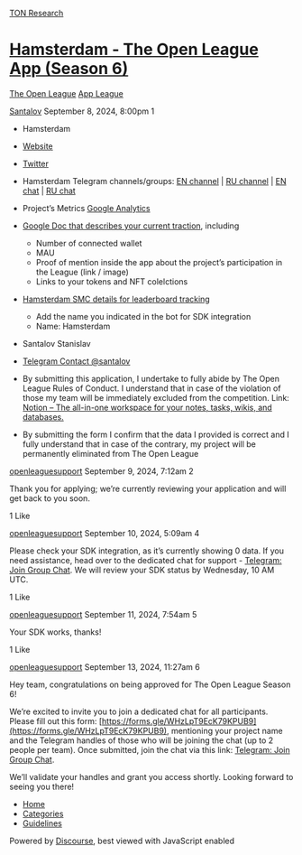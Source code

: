[TON Research](/)

# [Hamsterdam - The Open League App (Season 6)](/t/hamsterdam-the-open-league-app-season-6/32605)

[The Open League](/c/the-open-league/app-leaderboard/58)  [App League](/c/the-open-league/app-leaderboard/58) 

    

[Santalov](https://tonresear.ch/u/Santalov)  September 8, 2024, 8:00pm  1

*   Hamsterdam
    
*   [Website](https://tge.tech/)
    
*   [Twitter](https://twitter.com/Hamsterdam_ton)
    
*   Hamsterdam Telegram channels/groups: [EN channel](https://t.me/HamsterdamFamily) | [RU channel](https://t.me/HamsterdamRU) | [EN chat](https://t.me/HamsterdamChat) | [RU chat](https://t.me/Hamsterdam_RU_Chat)
    
*   Project’s Metrics [Google Analytics](https://analytics.google.com/analytics/web/?authuser=3#/p447134970/reports/intelligenthome?params=_u..nav%3Dmaui)
    
*   [Google Doc that describes your current traction](https://docs.google.com/document/d/1pGBfkS1A49Vew2-JPw82a7pZAZlvGi2AbFdWIMdd3p4/edit), including
    
    *   Number of connected wallet
    *   MAU
    *   Proof of mention inside the app about the project’s participation in the League (link / image)
    *   Links to your tokens and NFT colelctions
*   [Hamsterdam SMC details for leaderboard tracking](https://docs.google.com/document/d/124MXvY75rJNQH2GY6bbDsgSPRK37rtbB1bU96AIYymI/edit?usp=sharing)
    
    *   Add the name you indicated in the bot for SDK integration
    *   Name: Hamsterdam
*   Santalov Stanislav
    
*   [Telegram Contact @santalov](https://t.me/santalov)
    
*   By submitting this application, I undertake to fully abide by The Open League Rules of Conduct. I understand that in case of the violation of those my team will be immediately excluded from the competition. Link: [Notion – The all-in-one workspace for your notes, tasks, wikis, and databases.](https://ton-org.notion.site/The-Open-League-Rules-of-Conduct-04f4a0fedf1a401687075f5efd83de68)
    
*   By submitting the form I confirm that the data I provided is correct and I fully understand that in case of the contrary, my project will be permanently eliminated from The Open League
    

 

[openleaguesupport](https://tonresear.ch/u/openleaguesupport) September 9, 2024, 7:12am  2

Thank you for applying; we’re currently reviewing your application and will get back to you soon.

  1 Like

[openleaguesupport](https://tonresear.ch/u/openleaguesupport) September 10, 2024, 5:09am  4

Please check your SDK integration, as it’s currently showing 0 data. If you need assistance, head over to the dedicated chat for support - [Telegram: Join Group Chat](https://t.me/+ZOa8GSiVpyxmMWFi). We will review your SDK status by Wednesday, 10 AM UTC.

  1 Like

[openleaguesupport](https://tonresear.ch/u/openleaguesupport) September 11, 2024, 7:54am  5

Your SDK works, thanks!

  1 Like

[openleaguesupport](https://tonresear.ch/u/openleaguesupport) September 13, 2024, 11:27am  6

Hey team, congratulations on being approved for The Open League Season 6!

We’re excited to invite you to join a dedicated chat for all participants. Please fill out this form: [https://forms.gle/WHzLpT9EcK79KPUB9](https://forms.gle/WHzLpT9EcK79KPUB9), mentioning your project name and the Telegram handles of those who will be joining the chat (up to 2 people per team). Once submitted, join the chat via this link: [Telegram: Join Group Chat](https://t.me/+TbKriSZt35BiNmUy).

We’ll validate your handles and grant you access shortly. Looking forward to seeing you there!

 

*   [Home](/)
*   [Categories](/categories)
*   [Guidelines](/guidelines)

Powered by [Discourse](https://www.discourse.org), best viewed with JavaScript enabled
